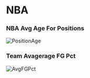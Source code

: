 # NBA



### NBA Avg Age For Positions
![PositionAge](https://i.gyazo.com/dc1ddeb84da9fb0ce241e6d067638fb3.png)


### Team Avagerage FG Pct
![AvgFGPct](https://i.gyazo.com/243d57be1071bf81d7b0baaedccc7003.png)

